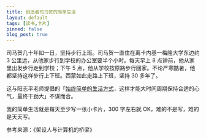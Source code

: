 ```yaml
---
title: 创造者司马贺的简单生活
layout: default
tags: [读书,卡片]
pinned: false
blog_post: true
---
```


司马贺几十年如一日，坚持步行上班。司马贺一直住在离卡内基一梅隆大学东边约 3 公里远，从他家步行到学校的办公室要半个小时。每天早上 8 点钟前，他从家里出发步行走到学校；下午 5 点，他从学校按原路步行回家。不论严寒酷暑，他都坚持这样步行上下班。西蒙如此走路上下班，坚持 30 多年了。

这与阳志平老师提倡的「[始终简单的生活方式](http://www.yangzhiping.com/worksmarter/chapter4/talk002)，这样才能大时间周期保持合适的心气，最终干劲大」不谋而合。

我的简单生活就是每天至少写一张小卡片，300 字左右就 OK，难的不是写，难的是天天写。

参考来源：《架设人与计算机的桥梁》